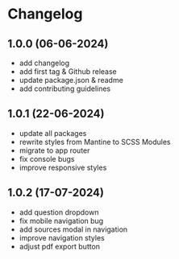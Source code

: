 # Changelog

## 1.0.0 (06-06-2024)

- add changelog
- add first tag & Github release
- update package.json & readme
- add contributing guidelines

## 1.0.1 (22-06-2024)

- update all packages
- rewrite styles from Mantine to SCSS Modules
- migrate to app router
- fix console bugs
- improve responsive styles

## 1.0.2 (17-07-2024)

- add question dropdown
- fix mobile navigation bug
- add sources modal in navigation
- improve navigation styles
- adjust pdf export button